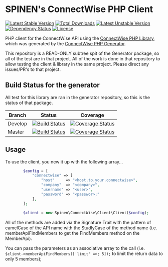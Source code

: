 # SPINEN's ConnectWise PHP Client

[![Latest Stable Version](https://poser.pugx.org/spinen/connectwise-php-client/v/stable)](https://packagist.org/packages/spinen/connectwise-php-client)
[![Total Downloads](https://poser.pugx.org/spinen/connectwise-php-client/downloads)](https://packagist.org/packages/spinen/connectwise-php-client)
[![Latest Unstable Version](https://poser.pugx.org/spinen/connectwise-php-client/v/unstable)](https://packagist.org/packages/spinen/connectwise-php-client)
[![Dependency Status](https://www.versioneye.com/php/spinen:laravel-garbage-man/0.1.1/badge.svg)](https://www.versioneye.com/php/spinen:laravel-garbage-man/0.1.1)
[![License](https://poser.pugx.org/spinen/connectwise-php-client/license)](https://packagist.org/packages/spinen/connectwise-php-client)

PHP client for the ConnectWise API using the [ConnectWise PHP Library](https://github.com/spinen/connectwise-php-library), which was generated by the [ConnectWise PHP Generator](https://github.com/spinen/connectwise-php-library-generator).

This repository is a READ-ONLY subtree spit of the Generator package, so all of the test are in that project.  All of the work is done in that repository to allow testing the client &amp; library in the same project.  Please direct any issues/PR's to that project.

## Build Status for the generator

All test for this library are ran in the generator repository, so this is the status of that package.

| Branch | Status | Coverage |
| ------ | :----: | :------: |
| Develop | [![Build Status](https://travis-ci.org/spinen/connectwise-php-library-generator.svg?branch=develop)](https://travis-ci.org/spinen/connectwise-php-library-generator) | [![Coverage Status](https://coveralls.io/repos/spinen/connectwise-php-library-generator/badge.svg?branch=develop&service=github)](https://coveralls.io/github/spinen/connectwise-php-library-generator?branch=develop) |
| Master | [![Build Status](https://travis-ci.org/spinen/connectwise-php-library-generator.svg?branch=master)](https://travis-ci.org/spinen/connectwise-php-library-generator) | [![Coverage Status](https://coveralls.io/repos/spinen/connectwise-php-library-generator/badge.svg?branch=master&service=github)](https://coveralls.io/github/spinen/connectwise-php-library-generator?branch=master) |

## Usage

To use the client, you new it up with the following array...

```php
        $config = [
            "connectwise" => [
                "host"     => "<host.to.your.connectwise>",
                "company"  => "<company>",
                "username" => "<user>",
                "password" => "<passwor>;"
            ],
        ];
        
        $client = new Spinen\ConnectWise\Client\Client($config);
```

All of the methods are added via the Signature Trait with the pattern of camelCase of the API name with the StudlyCase of the method name (i.e. memberApiFindMembers to get the FindMembers method on the MemberApi).

You can pass the parameters as an associative array to the call (i.e. `$client->memberApiFindMembers(['limit' =>; 5]);` to limit the return data to only 5 members);
